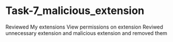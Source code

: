 # Task-7_malicious_extension
Reviewed My extensions
View permissions on extension
Reviwed unnecessary extension and malicious extension and removed them

